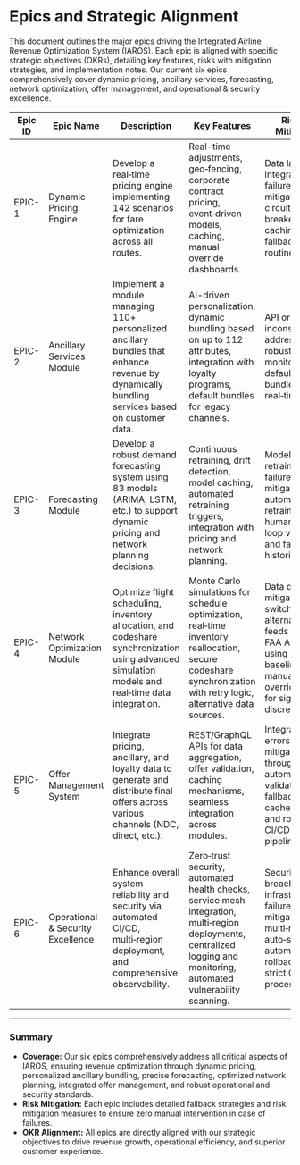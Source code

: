 # Epics and Strategic Alignment

This document outlines the major epics driving the Integrated Airline Revenue Optimization System (IAROS). Each epic is aligned with specific strategic objectives (OKRs), detailing key features, risks with mitigation strategies, and implementation notes. Our current six epics comprehensively cover dynamic pricing, ancillary services, forecasting, network optimization, offer management, and operational & security excellence.

| **Epic ID** | **Epic Name**                    | **Description**                                                                                                                                     | **Key Features**                                                                                                                                                      | **Risks & Mitigation**                                                                                                                                         | **OKR Alignment**                                 |
|-------------|----------------------------------|-----------------------------------------------------------------------------------------------------------------------------------------------------|-----------------------------------------------------------------------------------------------------------------------------------------------------------------------|---------------------------------------------------------------------------------------------------------------------------------------------------------------|---------------------------------------------------|
| EPIC-1      | Dynamic Pricing Engine           | Develop a real‑time pricing engine implementing 142 scenarios for fare optimization across all routes.                                            | Real-time adjustments, geo‑fencing, corporate contract pricing, event‑driven models, caching, manual override dashboards.                                               | Data latency or integration failures mitigated by circuit breakers, caching, and fallback routines.                                                             | OKR-1: Dynamic Pricing Leadership                 |
| EPIC-2      | Ancillary Services Module        | Implement a module managing 110+ personalized ancillary bundles that enhance revenue by dynamically bundling services based on customer data.     | AI-driven personalization, dynamic bundling based on up to 112 attributes, integration with loyalty programs, default bundles for legacy channels.                    | API or data inconsistencies addressed via robust monitoring, default bundles, and real‑time alerts.                                                              | OKR-2: Ancillary Revenue Dominance                |
| EPIC-3      | Forecasting Module               | Develop a robust demand forecasting system using 83 models (ARIMA, LSTM, etc.) to support dynamic pricing and network planning decisions.           | Continuous retraining, drift detection, model caching, automated retraining triggers, integration with pricing and network planning.                                   | Model drift and retraining failures mitigated by automated retraining, human-in-loop validation, and fallback to historical data.                                | OKR-3: Forecasting Precision                      |
| EPIC-4      | Network Optimization Module      | Optimize flight scheduling, inventory allocation, and codeshare synchronization using advanced simulation models and real‑time data integration.    | Monte Carlo simulations for schedule optimization, real‑time inventory reallocation, secure codeshare synchronization with retry logic, alternative data sources.    | Data delays mitigated by switching to alternative feeds (e.g., FAA ASDI) and using historical baselines; manual override alerts for significant discrepancies. | OKR-4: Network Planning Optimization               |
| EPIC-5      | Offer Management System          | Integrate pricing, ancillary, and loyalty data to generate and distribute final offers across various channels (NDC, direct, etc.).                  | REST/GraphQL APIs for data aggregation, offer validation, caching mechanisms, seamless integration across modules.                                                     | Integration errors mitigated through automated validations, fallback to cached offers, and robust CI/CD pipelines.                                                | OKR-1 & OKR-2: Dynamic Pricing Leadership & Ancillary Revenue Dominance |
| EPIC-6      | Operational & Security Excellence| Enhance overall system reliability and security via automated CI/CD, multi‑region deployment, and comprehensive observability.                       | Zero‑trust security, automated health checks, service mesh integration, multi‑region deployments, centralized logging and monitoring, automated vulnerability scanning. | Security breaches and infrastructure failures mitigated with multi‑region auto‑scaling, automated rollbacks, and strict CI/CD processes.                         | OKR-5: Operational & Security Excellence           |

---

### Summary

- **Coverage:** Our six epics comprehensively address all critical aspects of IAROS, ensuring revenue optimization through dynamic pricing, personalized ancillary bundling, precise forecasting, optimized network planning, integrated offer management, and robust operational and security standards.
- **Risk Mitigation:** Each epic includes detailed fallback strategies and risk mitigation measures to ensure zero manual intervention in case of failures.
- **OKR Alignment:** All epics are directly aligned with our strategic objectives to drive revenue growth, operational efficiency, and superior customer experience.
